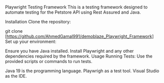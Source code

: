 Playwright Testing Framework
This is a testing framework designed to automate testing for the Petstore API using Rest Assured and Java.

Installation
Clone the repository:

git clone [https://github.com/AhmedGamal991/demoblaze_Playwright_Framework]
Set up your environment:

Ensure you have Java installed.
Install Playwright and any other dependencies required by the framework.
Usage
Running Tests:
Use the provided scripts or commands to run tests.


Java 19 is the programming language.
Playwrigh as a test tool.
Visual Studio as the IDE.
